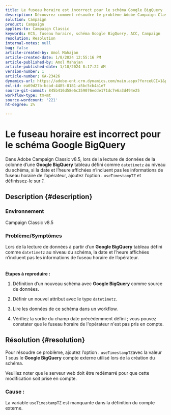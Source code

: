 ```yaml
---
title: Le fuseau horaire est incorrect pour le schéma Google BigQuery
description: Découvrez comment résoudre le problème Adobe Campaign Classic en raison duquel le fuseau horaire n’est pas correct pour le schéma Google BigQuery.
solution: Campaign
product: Campaign
applies-to: Campaign Classic
keywords: KCS, fuseau horaire, schéma Google BigQuery, ACC, Campaign
resolution: Resolution
internal-notes: null
bug: false
article-created-by: Amol Mahajan
article-created-date: 1/8/2024 12:55:16 PM
article-published-by: Amol Mahajan
article-published-date: 1/10/2024 8:17:22 AM
version-number: 1
article-number: KA-23426
dynamics-url: https://adobe-ent.crm.dynamics.com/main.aspx?forceUCI=1&pagetype=entityrecord&etn=knowledgearticle&id=e6e5f024-25ae-ee11-a569-6045bd006295
exl-id: ea69d27b-bcad-4485-8181-a5bc5cb4a1e7
source-git-commit: 845b416d58e6c359076edde171dc7e6a3d494e25
workflow-type: tm+mt
source-wordcount: '221'
ht-degree: 2%

---
```


# Le fuseau horaire est incorrect pour le schéma Google BigQuery


Dans Adobe Campaign Classic v8.5, lors de la lecture de données de la colonne d’une <b>Google BigQuery</b> tableau défini comme `datetimetz` au niveau du schéma, si la date et l’heure affichées n’incluent pas les informations de fuseau horaire de l’opérateur, ajoutez l’option . `useTimestampTZ` et définissez-le sur *1.*

## Description {#description}


### <b>Environnement</b>

Campaign Classic v8.5



### <b>Problème/Symptômes</b>

Lors de la lecture de données à partir d’un <b>Google BigQuery</b> tableau défini comme `datetimetz` au niveau du schéma, la date et l’heure affichées n’incluent pas les informations de fuseau horaire de l’opérateur.
<br> <br><br>
<b>Étapes à reproduire :</b>

1. Définition d’un nouveau schéma avec <b>Google BigQuery</b> comme source de données.


2. Définir un nouvel attribut avec le type `datetimetz`.


3. Lire les données de ce schéma dans un workflow.


4. Vérifiez la sortie du champ date précédemment défini ; vous pouvez constater que le fuseau horaire de l&#39;opérateur n&#39;est pas pris en compte.



## Résolution {#resolution}


Pour résoudre ce problème, ajoutez l’option . `useTimestampTZ`avec la valeur *1* sous le <b>Google BigQuery</b> compte externe utilisé lors de la création du schéma.

Veuillez noter que le serveur web doit être redémarré pour que cette modification soit prise en compte.

### <b>Cause :</b>

La variable `useTimestampTZ` est manquante dans la définition du compte externe.
